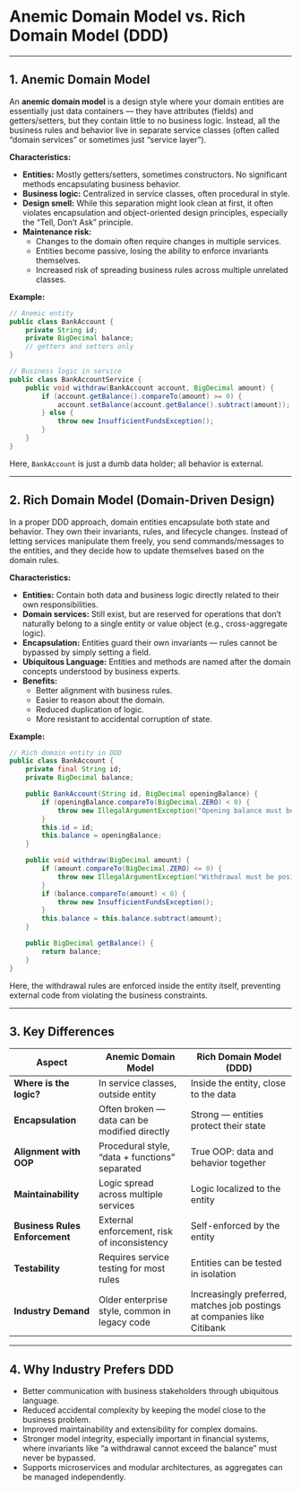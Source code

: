 # Anemic Domain Model vs. Rich Domain Model (DDD)

---

## 1. Anemic Domain Model

An **anemic domain model** is a design style where your domain entities are essentially just data containers — they have attributes (fields) and getters/setters, but they contain little to no business logic. Instead, all the business rules and behavior live in separate service classes (often called “domain services” or sometimes just “service layer”).

**Characteristics:**
- **Entities:** Mostly getters/setters, sometimes constructors. No significant methods encapsulating business behavior.
- **Business logic:** Centralized in service classes, often procedural in style.
- **Design smell:** While this separation might look clean at first, it often violates encapsulation and object-oriented design principles, especially the “Tell, Don’t Ask” principle.
- **Maintenance risk:**
  - Changes to the domain often require changes in multiple services.
  - Entities become passive, losing the ability to enforce invariants themselves.
  - Increased risk of spreading business rules across multiple unrelated classes.

**Example:**

```java
// Anemic entity
public class BankAccount {
    private String id;
    private BigDecimal balance;
    // getters and setters only
}

// Business logic in service
public class BankAccountService {
    public void withdraw(BankAccount account, BigDecimal amount) {
        if (account.getBalance().compareTo(amount) >= 0) {
            account.setBalance(account.getBalance().subtract(amount));
        } else {
            throw new InsufficientFundsException();
        }
    }
}
```

Here, `BankAccount` is just a dumb data holder; all behavior is external.

---

## 2. Rich Domain Model (Domain-Driven Design)

In a proper DDD approach, domain entities encapsulate both state and behavior. They own their invariants, rules, and lifecycle changes. Instead of letting services manipulate them freely, you send commands/messages to the entities, and they decide how to update themselves based on the domain rules.

**Characteristics:**
- **Entities:** Contain both data and business logic directly related to their own responsibilities.
- **Domain services:** Still exist, but are reserved for operations that don’t naturally belong to a single entity or value object (e.g., cross-aggregate logic).
- **Encapsulation:** Entities guard their own invariants — rules cannot be bypassed by simply setting a field.
- **Ubiquitous Language:** Entities and methods are named after the domain concepts understood by business experts.
- **Benefits:**
  - Better alignment with business rules.
  - Easier to reason about the domain.
  - Reduced duplication of logic.
  - More resistant to accidental corruption of state.

**Example:**

```java
// Rich domain entity in DDD
public class BankAccount {
    private final String id;
    private BigDecimal balance;

    public BankAccount(String id, BigDecimal openingBalance) {
        if (openingBalance.compareTo(BigDecimal.ZERO) < 0) {
            throw new IllegalArgumentException("Opening balance must be positive");
        }
        this.id = id;
        this.balance = openingBalance;
    }

    public void withdraw(BigDecimal amount) {
        if (amount.compareTo(BigDecimal.ZERO) <= 0) {
            throw new IllegalArgumentException("Withdrawal must be positive");
        }
        if (balance.compareTo(amount) < 0) {
            throw new InsufficientFundsException();
        }
        this.balance = this.balance.subtract(amount);
    }

    public BigDecimal getBalance() {
        return balance;
    }
}
```

Here, the withdrawal rules are enforced inside the entity itself, preventing external code from violating the business constraints.

---

## 3. Key Differences

| Aspect                     | Anemic Domain Model                  | Rich Domain Model (DDD)                |
|----------------------------|--------------------------------------|----------------------------------------|
| **Where is the logic?**    | In service classes, outside entity   | Inside the entity, close to the data   |
| **Encapsulation**          | Often broken — data can be modified directly | Strong — entities protect their state |
| **Alignment with OOP**     | Procedural style, “data + functions” separated | True OOP: data and behavior together |
| **Maintainability**        | Logic spread across multiple services | Logic localized to the entity          |
| **Business Rules Enforcement** | External enforcement, risk of inconsistency | Self-enforced by the entity      |
| **Testability**            | Requires service testing for most rules | Entities can be tested in isolation   |
| **Industry Demand**        | Older enterprise style, common in legacy code | Increasingly preferred, matches job postings at companies like Citibank |

---

## 4. Why Industry Prefers DDD

- Better communication with business stakeholders through ubiquitous language.
- Reduced accidental complexity by keeping the model close to the business problem.
- Improved maintainability and extensibility for complex domains.
- Stronger model integrity, especially important in financial systems, where invariants like “a withdrawal cannot exceed the balance” must never be bypassed.
- Supports microservices and modular architectures, as aggregates can be managed independently.
